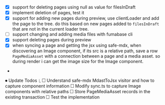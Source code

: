 - [x] support for deleting pages using null as value for filesInDraft
- [x] implement deletion of pages, test it
- [x] support for adding new pages during preview, use clientLoader and add the page to the tree. do this based on new pages added to `filesInDraft` that are not in the current loader tree.
- [ ] support changing and adding media files with fumabase cli
- [x] support deleting pages during preview
- [x] when syncing a page and getting the jsx using safe-mdx, when discovering an Image component, if its src is a relative path, save a row `PageMediaAsset` with a connection between a page and a media asset. so during render i can get the image size for the Image component.
-




⏺ Update Todos
  ⎿ ☐ Understand safe-mdx MdastToJsx visitor and how to capture component information
     ☐ Modify sync.ts to capture Image components with relative paths
     ☐ Store PageMediaAsset records in the existing transaction
     ☐ Test the implementation
